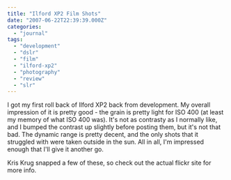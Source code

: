 ```yaml
---
title: "Ilford XP2 Film Shots"
date: "2007-06-22T22:39:39.000Z"
categories: 
  - "journal"
tags: 
  - "development"
  - "dslr"
  - "film"
  - "ilford-xp2"
  - "photography"
  - "review"
  - "slr"
---
```


I got my first roll back of Ilford XP2 back from development. My overall impression of it is pretty good - the grain is pretty light for ISO 400 (at least my memory of what ISO 400 was). It's not as contrasty as I normally like, and I bumped the contrast up slightly before posting them, but it's not that bad. The dynamic range is pretty decent, and the only shots that it struggled with were taken outside in the sun. All in all, I'm impressed enough that I'll give it another go.

Kris Krug snapped a few of these, so check out the actual flickr site for more info.
